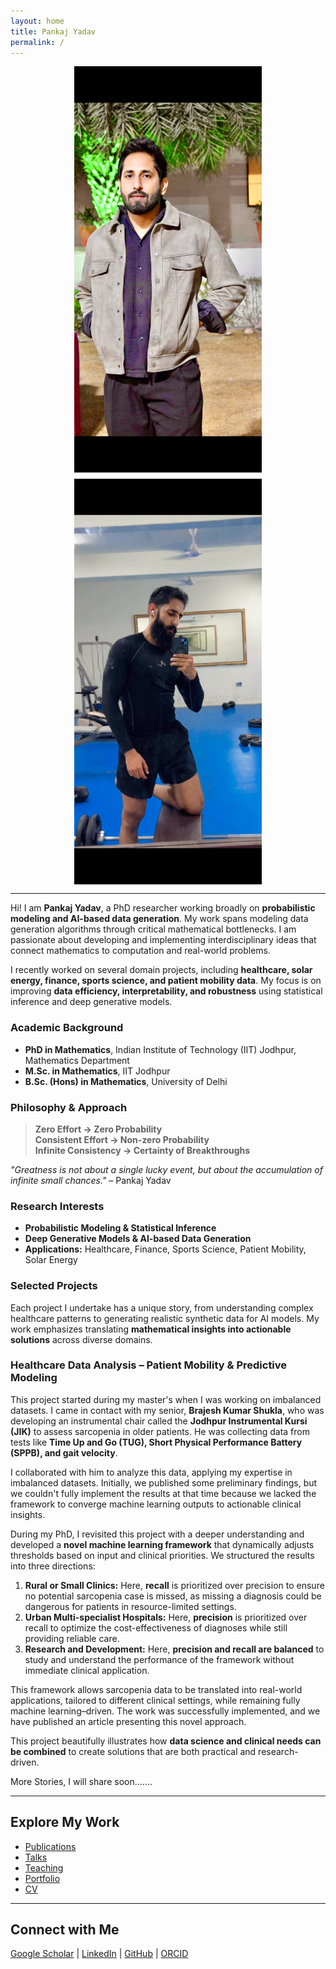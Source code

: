 ```yaml
---
layout: home
title: Pankaj Yadav
permalink: /
---
```


<!-- Hero Section -->
<div style="display: flex; gap: 10px; flex-wrap: wrap; justify-content: center;">
  <img src="images/healthcare.png" alt="Photo 1" style="flex: 1; max-width: 300px; height: auto; object-fit: cover;">
  <img src="images/pk.PNG" alt="Photo 2" style="flex: 1; max-width: 300px; height: auto; object-fit: cover;">
  
</div>



---
Hi! I am **Pankaj Yadav**, a PhD researcher working broadly on **probabilistic modeling and AI-based data generation**. My work spans modeling data generation algorithms through critical mathematical bottlenecks. I am passionate about developing and implementing interdisciplinary ideas that connect mathematics to computation and real-world problems.  

I recently worked on several domain projects, including **healthcare, solar energy, finance, sports science, and patient mobility data**. My focus is on improving **data efficiency, interpretability, and robustness** using statistical inference and deep generative models.

### Academic Background
- **PhD in Mathematics**, Indian Institute of Technology (IIT) Jodhpur, Mathematics Department  
- **M.Sc. in Mathematics**, IIT Jodhpur  
- **B.Sc. (Hons) in Mathematics**, University of Delhi  

### Philosophy & Approach
> **Zero Effort → Zero Probability**  
> **Consistent Effort → Non-zero Probability**  
> **Infinite Consistency → Certainty of Breakthroughs**  

*"Greatness is not about a single lucky event, but about the accumulation of infinite small chances."* – Pankaj Yadav

### Research Interests
- **Probabilistic Modeling & Statistical Inference**  
- **Deep Generative Models & AI-based Data Generation**  
- **Applications:** Healthcare, Finance, Sports Science, Patient Mobility, Solar Energy  

### Selected Projects
Each project I undertake has a unique story, from understanding complex healthcare patterns to generating realistic synthetic data for AI models. My work emphasizes translating **mathematical insights into actionable solutions** across diverse domains.  

### Healthcare Data Analysis – Patient Mobility & Predictive Modeling

This project started during my master's when I was working on imbalanced datasets. I came in contact with my senior, **Brajesh Kumar Shukla**, who was developing an instrumental chair called the **Jodhpur Instrumental Kursi (JIK)** to assess sarcopenia in older patients. He was collecting data from tests like **Time Up and Go (TUG), Short Physical Performance Battery (SPPB), and gait velocity**.  

I collaborated with him to analyze this data, applying my expertise in imbalanced datasets. Initially, we published some preliminary findings, but we couldn't fully implement the results at that time because we lacked the framework to converge machine learning outputs to actionable clinical insights.  

During my PhD, I revisited this project with a deeper understanding and developed a **novel machine learning framework** that dynamically adjusts thresholds based on input and clinical priorities. We structured the results into three directions:  

1. **Rural or Small Clinics:** Here, **recall** is prioritized over precision to ensure no potential sarcopenia case is missed, as missing a diagnosis could be dangerous for patients in resource-limited settings.  
2. **Urban Multi-specialist Hospitals:** Here, **precision** is prioritized over recall to optimize the cost-effectiveness of diagnoses while still providing reliable care.  
3. **Research and Development:** Here, **precision and recall are balanced** to study and understand the performance of the framework without immediate clinical application.  

This framework allows sarcopenia data to be translated into real-world applications, tailored to different clinical settings, while remaining fully machine learning–driven. The work was successfully implemented, and we have published an article presenting this novel approach.  

This project beautifully illustrates how **data science and clinical needs can be combined** to create solutions that are both practical and research-driven.

More Stories, I will share soon.......




---

## Explore My Work
- [Publications](/publications)  
- [Talks](/talks)  
- [Teaching](/teaching)  
- [Portfolio](/portfolio)  
- [CV](/cv)

---

## Connect with Me
[Google Scholar](https://scholar.google.co.in/citations?hl=en&user=ejZNgHgAAAAJ) | 
[LinkedIn](https://www.linkedin.com/in/pankaj-yadav-867a40200/) | 
[GitHub](https://github.com/pankajyadav) | 
[ORCID](https://orcid.org/0009-0009-1437-5659?lang=en)

